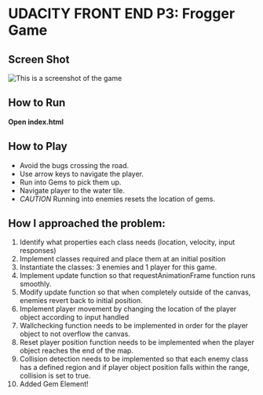 UDACITY FRONT END P3: Frogger Game
==================================

Screen Shot
-----------
![This is a screenshot of the game](/images/Capture.jpg "Game Screenshot")

How to Run
----------
**Open index.html**

How to Play
-----------
- Avoid the bugs crossing the road.
- Use arrow keys to navigate the player.
- Run into Gems to pick them up.
- Navigate player to the water tile.
- *CAUTION* Running into enemies resets the location of gems.

How I approached the problem:
-----------------------------

1. Identify what properties each class needs (location, velocity, input responses)
2. Implement classes required and place them at an initial position
3. Instantiate the classes: 3 enemies and 1 player for this game.
4. Implement update function so that requestAnimationFrame function runs smoothly.
5. Modify update function so that when completely outside of the canvas, enemies revert back to initial position.
6. Implement player movement by changing the location of the player object according to input handled
7. Wallchecking function needs to be implemented in order for the player object to not overflow the canvas.
8. Reset player position function needs to be implemented when the player object reaches the end of the map.
9. Collision detection needs to be implemented so that each enemy class has a defined region and if player object position falls within the range, collision is set to true.
10. Added Gem Element!
